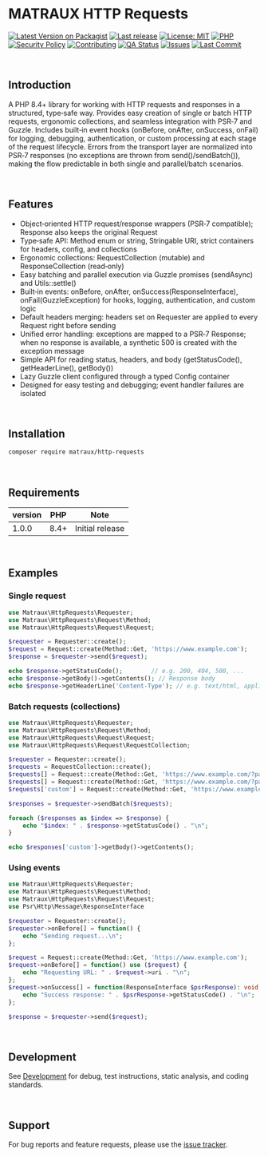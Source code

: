 # MATRAUX HTTP Requests
[![Latest Version on Packagist](https://img.shields.io/packagist/v/matraux/http-requests.svg?logo=packagist&logoColor=white)](https://packagist.org/packages/matraux/http-requests)
[![Last release](https://img.shields.io/github/v/release/matraux/http-requests?display_name=tag&logo=github&logoColor=white)](https://github.com/matraux/http-requests/releases)
[![License: MIT](https://img.shields.io/badge/license-MIT-blue.svg?logo=open-source-initiative&logoColor=white)](LICENSE)
[![PHP](https://img.shields.io/badge/PHP-8.4+-blue.svg?logo=php&logoColor=white)](https://php.net)
[![Security Policy](https://img.shields.io/badge/Security-Policy-blue?logo=bitwarden&logoColor=white)](./.github/SECURITY.md)
[![Contributing](https://img.shields.io/badge/Contributing-Disabled-lightgrey?logo=github&logoColor=white)](CONTRIBUTING.md)
[![QA Status](https://img.shields.io/github/actions/workflow/status/matraux/http-requests/qa.yml?label=Quality+Assurance&logo=checkmarx&logoColor=white)](https://github.com/matraux/http-requests/actions/workflows/qa.yml)
[![Issues](https://img.shields.io/github/issues/matraux/http-requests?logo=github&logoColor=white)](https://github.com/matraux/http-requests/issues)
[![Last Commit](https://img.shields.io/github/last-commit/matraux/http-requests?logo=git&logoColor=white)](https://github.com/matraux/http-requests/commits)

<br>

## Introduction
A PHP 8.4+ library for working with HTTP requests and responses in a structured, type‑safe way.
Provides easy creation of single or batch HTTP requests, ergonomic collections, and seamless integration with PSR‑7 and Guzzle.
Includes built‑in event hooks (onBefore, onAfter, onSuccess, onFail) for logging, debugging, authentication, or custom processing at each stage of the request lifecycle.
Errors from the transport layer are normalized into PSR‑7 responses (no exceptions are thrown from send()/sendBatch()), making the flow predictable in both single and parallel/batch scenarios.

<br>

## Features
- Object‑oriented HTTP request/response wrappers (PSR‑7 compatible); Response also keeps the original Request
- Type‑safe API: Method enum or string, Stringable URI, strict containers for headers, config, and collections
- Ergonomic collections: RequestCollection (mutable) and ResponseCollection (read‑only)
- Easy batching and parallel execution via Guzzle promises (sendAsync) and Utils::settle()
- Built‑in events: onBefore, onAfter, onSuccess(ResponseInterface), onFail(GuzzleException) for hooks, logging, authentication, and custom logic
- Default headers merging: headers set on Requester are applied to every Request right before sending
- Unified error handling: exceptions are mapped to a PSR‑7 Response; when no response is available, a synthetic 500 is created with the exception message
- Simple API for reading status, headers, and body (getStatusCode(), getHeaderLine(), getBody())
- Lazy Guzzle client configured through a typed Config container
- Designed for easy testing and debugging; event handler failures are isolated

<br>

## Installation
```bash
composer require matraux/http-requests
```

<br>

## Requirements
| version | PHP | Note
|----|---|---
| 1.0.0 | 8.4+ | Initial release

<br>

## Examples

### Single request

```php
use Matraux\HttpRequests\Requester;
use Matraux\HttpRequests\Request\Method;
use Matraux\HttpRequests\Request\Request;

$requester = Requester::create();
$request = Request::create(Method::Get, 'https://www.example.com');
$response = $requester->send($request);

echo $response->getStatusCode();        // e.g. 200, 404, 500, ...
echo $response->getBody()->getContents(); // Response body
echo $response->getHeaderLine('Content-Type'); // e.g. text/html, application/json
```

### Batch requests (collections)
```php
use Matraux\HttpRequests\Requester;
use Matraux\HttpRequests\Request\Method;
use Matraux\HttpRequests\Request\Request;
use Matraux\HttpRequests\Request\RequestCollection;

$requester = Requester::create();
$requests = RequestCollection::create();
$requests[] = Request::create(Method::Get, 'https://www.example.com/?page=1');
$requests[] = Request::create(Method::Get, 'https://www.example.com/?page=10');
$requests['custom'] = Request::create(Method::Get, 'https://www.example.com/?page=100');

$responses = $requester->sendBatch($requests);

foreach ($responses as $index => $response) {
	echo "$index: " . $response->getStatusCode() . "\n";
}

echo $responses['custom']->getBody()->getContents();
```

### Using events
```php
use Matraux\HttpRequests\Requester;
use Matraux\HttpRequests\Request\Method;
use Matraux\HttpRequests\Request\Request;
use Psr\Http\Message\ResponseInterface

$requester = Requester::create();
$requester->onBefore[] = function() {
	echo "Sending request...\n";
};

$request = Request::create(Method::Get, 'https://www.example.com');
$request->onBefore[] = function() use ($request) {
	echo "Requesting URL: " . $request->uri . "\n";
};
$request->onSuccess[] = function(ResponseInterface $psrResponse): void {
	echo "Success response: " . $psrResponse->getStatusCode() . "\n";
};

$response = $requester->send($request);
```

<br>

## Development
See [Development](./docs/Development.md) for debug, test instructions, static analysis, and coding standards.

<br>

## Support
For bug reports and feature requests, please use the [issue tracker](https://github.com/matraux/http-requests/issues).